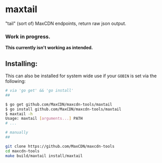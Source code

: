 maxtail
=======

"tail" (sort of) MaxCDN endpoints, return raw json output.

### Work in progress.

**This currently isn't working as intended.**

Installing:
-----------

This can also be installed for system wide use if your `GOBIN` is set via the following:

```bash
# via 'go get' && 'go install'
##

$ go get github.com/MaxCDN/maxcdn-tools/maxtail
$ go install github.com/MaxCDN/maxcdn-tools/maxtail
$ maxtail -h
Usage: maxtail [arguments...] PATH
# ...

# manually
##

git clone https://github.com/MaxCDN/maxcdn-tools
cd maxcdn-tools
make build/maxtail install/maxtail
```
